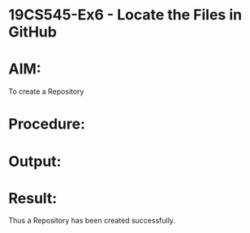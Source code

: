 # 19CS545-Ex6 - Locate the Files in GitHub

# AIM:
To create a Repository

# Procedure:


# Output:

# Result:

Thus a Repository has been created successfully.

